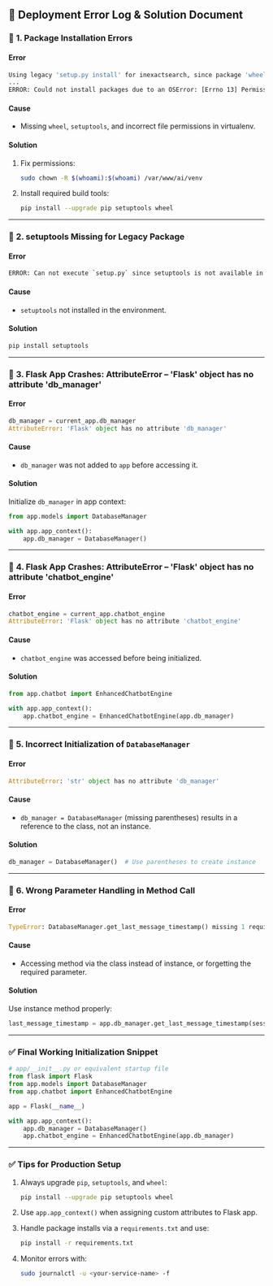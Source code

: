## 🧾 Deployment Error Log & Solution Document

### 📌 **1. Package Installation Errors**

#### **Error**

```bash
Using legacy 'setup.py install' for inexactsearch, since package 'wheel' is not installed.
...
ERROR: Could not install packages due to an OSError: [Errno 13] Permission denied...
```

#### **Cause**

* Missing `wheel`, `setuptools`, and incorrect file permissions in virtualenv.

#### **Solution**

1. Fix permissions:

   ```bash
   sudo chown -R $(whoami):$(whoami) /var/www/ai/venv
   ```

2. Install required build tools:

   ```bash
   pip install --upgrade pip setuptools wheel
   ```

---

### 📌 **2. setuptools Missing for Legacy Package**

#### **Error**

```bash
ERROR: Can not execute `setup.py` since setuptools is not available in the build environment.
```

#### **Cause**

* `setuptools` not installed in the environment.

#### **Solution**

```bash
pip install setuptools
```

---

### 📌 **3. Flask App Crashes: AttributeError – 'Flask' object has no attribute 'db\_manager'**

#### **Error**

```python
db_manager = current_app.db_manager
AttributeError: 'Flask' object has no attribute 'db_manager'
```

#### **Cause**

* `db_manager` was not added to `app` before accessing it.

#### **Solution**

Initialize `db_manager` in app context:

```python
from app.models import DatabaseManager

with app.app_context():
    app.db_manager = DatabaseManager()
```

---

### 📌 **4. Flask App Crashes: AttributeError – 'Flask' object has no attribute 'chatbot\_engine'**

#### **Error**

```python
chatbot_engine = current_app.chatbot_engine
AttributeError: 'Flask' object has no attribute 'chatbot_engine'
```

#### **Cause**

* `chatbot_engine` was accessed before being initialized.

#### **Solution**

```python
from app.chatbot import EnhancedChatbotEngine

with app.app_context():
    app.chatbot_engine = EnhancedChatbotEngine(app.db_manager)
```

---

### 📌 **5. Incorrect Initialization of `DatabaseManager`**

#### **Error**

```python
AttributeError: 'str' object has no attribute 'db_manager'
```

#### **Cause**

* `db_manager = DatabaseManager` (missing parentheses) results in a reference to the class, not an instance.

#### **Solution**

```python
db_manager = DatabaseManager()  # Use parentheses to create instance
```

---

### 📌 **6. Wrong Parameter Handling in Method Call**

#### **Error**

```python
TypeError: DatabaseManager.get_last_message_timestamp() missing 1 required positional argument: 'session_id'
```

#### **Cause**

* Accessing method via the class instead of instance, or forgetting the required parameter.

#### **Solution**

Use instance method properly:

```python
last_message_timestamp = app.db_manager.get_last_message_timestamp(session_id)
```

---

### ✅ **Final Working Initialization Snippet**

```python
# app/__init__.py or equivalent startup file
from flask import Flask
from app.models import DatabaseManager
from app.chatbot import EnhancedChatbotEngine

app = Flask(__name__)

with app.app_context():
    app.db_manager = DatabaseManager()
    app.chatbot_engine = EnhancedChatbotEngine(app.db_manager)
```

---

### ✅ **Tips for Production Setup**

1. Always upgrade `pip`, `setuptools`, and `wheel`:

   ```bash
   pip install --upgrade pip setuptools wheel
   ```

2. Use `app.app_context()` when assigning custom attributes to Flask app.

3. Handle package installs via a `requirements.txt` and use:

   ```bash
   pip install -r requirements.txt
   ```

4. Monitor errors with:

   ```bash
   sudo journalctl -u <your-service-name> -f
   ```

